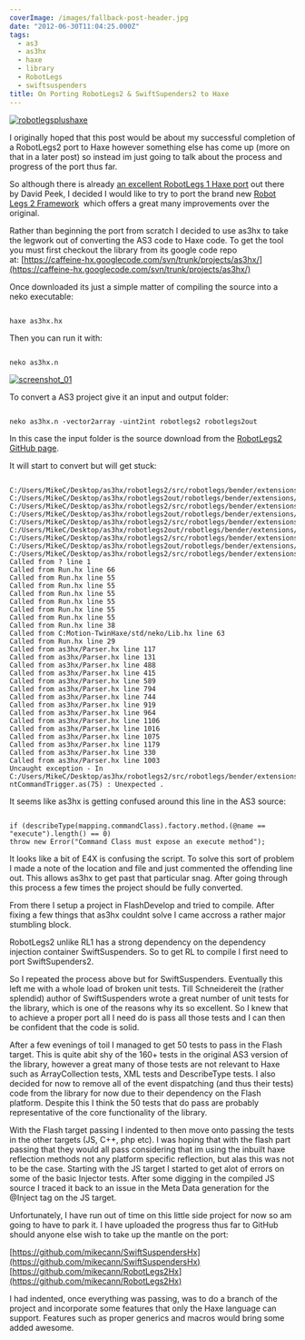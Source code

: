 ```yaml
---
coverImage: /images/fallback-post-header.jpg
date: "2012-06-30T11:04:25.000Z"
tags:
  - as3
  - as3hx
  - haxe
  - library
  - RobotLegs
  - swiftsuspenders
title: On Porting RobotLegs2 & SwiftSupenders2 to Haxe
---
```


[![](/wp-content/uploads/2012/06/robotlegsplushaxe.jpg "robotlegsplushaxe")](/wp-content/uploads/2012/06/robotlegsplushaxe.jpg)

I originally hoped that this post would be about my successful completion of a RobotLegs2 port to Haxe however something else has come up (more on that in a later post) so instead im just going to talk about the process and progress of the port thus far.

<!-- more -->

So although there is already [an excellent RobotLegs 1 Haxe port](https://github.com/DavidPeek/robothaxe) out there by David Peek, I decided I would like to try to port the brand new [Robot Legs 2 Framework](https://github.com/robotlegs/robotlegs-framework)  which offers a great many improvements over the original.

Rather than beginning the port from scratch I decided to use as3hx to take the legwork out of converting the AS3 code to Haxe code. To get the tool you must first checkout the library from its google code repo at: [https://caffeine-hx.googlecode.com/svn/trunk/projects/as3hx/](https://caffeine-hx.googlecode.com/svn/trunk/projects/as3hx/)

Once downloaded its just a simple matter of compiling the source into a neko executable:

```

haxe as3hx.hx

```

Then you can run it with:

```

neko as3hx.n

```

[![](/wp-content/uploads/2012/06/screenshot_01.gif "screenshot_01")](/wp-content/uploads/2012/06/screenshot_01.gif)

To convert a AS3 project give it an input and output folder:

```

neko as3hx.n -vector2array -uint2int robotlegs2 robotlegs2out

```

In this case the input folder is the source download from the [RobotLegs2 GitHub page](https://github.com/robotlegs/robotlegs-framework).

It will start to convert but will get stuck:

```

C:/Users/MikeC/Desktop/as3hx/robotlegs2/src/robotlegs/bender/extensions/eventCommandMap/api/IEventCommandMap.as
C:/Users/MikeC/Desktop/as3hx/robotlegs2out/robotlegs/bender/extensions/eventcommandmap/api/IEventCommandMap.hx
C:/Users/MikeC/Desktop/as3hx/robotlegs2/src/robotlegs/bender/extensions/eventCommandMap/impl/EventCommandExecutor.as
C:/Users/MikeC/Desktop/as3hx/robotlegs2out/robotlegs/bender/extensions/eventcommandmap/impl/EventCommandExecutor.hx
C:/Users/MikeC/Desktop/as3hx/robotlegs2/src/robotlegs/bender/extensions/eventCommandMap/impl/EventCommandFactory.as
C:/Users/MikeC/Desktop/as3hx/robotlegs2out/robotlegs/bender/extensions/eventcommandmap/impl/EventCommandFactory.hx
C:/Users/MikeC/Desktop/as3hx/robotlegs2/src/robotlegs/bender/extensions/eventCommandMap/impl/EventCommandMap.as
C:/Users/MikeC/Desktop/as3hx/robotlegs2out/robotlegs/bender/extensions/eventcommandmap/impl/EventCommandMap.hx
C:/Users/MikeC/Desktop/as3hx/robotlegs2/src/robotlegs/bender/extensions/eventCommandMap/impl/EventCommandTrigger.as
Called from ? line 1
Called from Run.hx line 66
Called from Run.hx line 55
Called from Run.hx line 55
Called from Run.hx line 55
Called from Run.hx line 55
Called from Run.hx line 55
Called from Run.hx line 55
Called from Run.hx line 38
Called from C:Motion-TwinHaxe/std/neko/Lib.hx line 63
Called from Run.hx line 29
Called from as3hx/Parser.hx line 117
Called from as3hx/Parser.hx line 131
Called from as3hx/Parser.hx line 488
Called from as3hx/Parser.hx line 415
Called from as3hx/Parser.hx line 589
Called from as3hx/Parser.hx line 794
Called from as3hx/Parser.hx line 744
Called from as3hx/Parser.hx line 919
Called from as3hx/Parser.hx line 964
Called from as3hx/Parser.hx line 1106
Called from as3hx/Parser.hx line 1016
Called from as3hx/Parser.hx line 1075
Called from as3hx/Parser.hx line 1179
Called from as3hx/Parser.hx line 330
Called from as3hx/Parser.hx line 1003
Uncaught exception - In C:/Users/MikeC/Desktop/as3hx/robotlegs2/src/robotlegs/bender/extensions/eventCommandMap/impl/Eve
ntCommandTrigger.as(75) : Unexpected .

```

It seems like as3hx is getting confused around this line in the AS3 source:

```

if (describeType(mapping.commandClass).factory.method.(@name == "execute").length() == 0)
throw new Error("Command Class must expose an execute method");

```

It looks like a bit of E4X is confusing the script. To solve this sort of problem I made a note of the location and file and just commented the offending line out. This allows as3hx to get past that particular snag. After going through this process a few times the project should be fully converted.

From there I setup a project in FlashDevelop and tried to compile. After fixing a few things that as3hx couldnt solve I came accross a rather major stumbling block.

RobotLegs2 unlike RL1 has a strong dependency on the dependency injection container SwiftSuspenders. So to get RL to compile I first need to port SwiftSupenders2.

So I repeated the process above but for SwiftSuspenders. Eventually this left me with a whole load of broken unit tests. Till Schneidereit the (rather splendid) author of SwiftSuspenders wrote a great number of unit tests for the library, which is one of the reasons why its so excellent. So I knew that to achieve a proper port all I need do is pass all those tests and I can then be confident that the code is solid.

After a few evenings of toil I managed to get 50 tests to pass in the Flash target. This is quite abit shy of the 160+ tests in the original AS3 version of the library, however a great many of those tests are not relevant to Haxe such as ArrayCollection tests, XML tests and DescribeType tests. I also decided for now to remove all of the event dispatching (and thus their tests) code from the library for now due to their dependency on the Flash platform. Despite this I think the 50 tests that do pass are probably representative of the core functionality of the library.

With the Flash target passing I indented to then move onto passing the tests in the other targets (JS, C++, php etc). I was hoping that with the flash part passing that they would all pass considering that im using the inbuilt haxe reflection methods not any platform specific reflection, but alas this was not to be the case. Starting with the JS target I started to get alot of errors on some of the basic Injector tests. After some digging in the compiled JS source I traced it back to an issue in the Meta Data generation for the @Inject tag on the JS target.

Unfortunately, I have run out of time on this little side project for now so am going to have to park it. I have uploaded the progress thus far to GitHub should anyone else wish to take up the mantle on the port:

[https://github.com/mikecann/SwiftSuspendersHx](https://github.com/mikecann/SwiftSuspendersHx)
[https://github.com/mikecann/RobotLegs2Hx](https://github.com/mikecann/RobotLegs2Hx)

I had indented, once everything was passing, was to do a branch of the project and incorporate some features that only the Haxe language can support. Features such as proper generics and macros would bring some added awesome.

```

```
